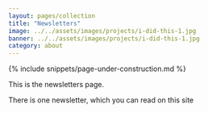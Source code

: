 ```yaml
---
layout: pages/collection
title: "Newsletters"
image: ../../assets/images/projects/i-did-this-1.jpg
banner: ../../assets/images/projects/i-did-this-1.jpg
category: about
---
```

{% include snippets/page-under-construction.md %}

This is the newsletters page.


There is one newsletter, which you can read on this site